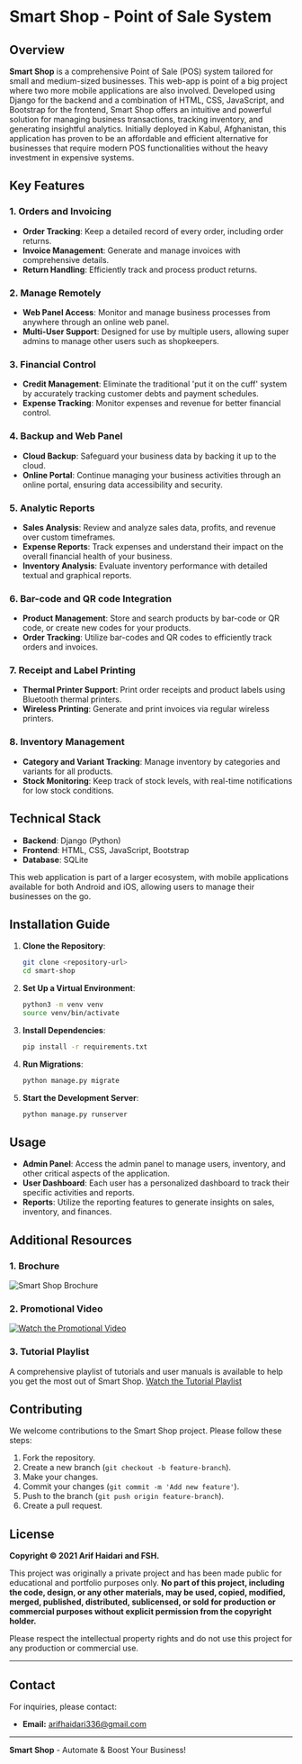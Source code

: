 # Smart Shop - Point of Sale System

## Overview

**Smart Shop** is a comprehensive Point of Sale (POS) system tailored for small and medium-sized businesses. This web-app is point of a big project where two more mobile applications are also involved. Developed using Django for the backend and a combination of HTML, CSS, JavaScript, and Bootstrap for the frontend, Smart Shop offers an intuitive and powerful solution for managing business transactions, tracking inventory, and generating insightful analytics. Initially deployed in Kabul, Afghanistan, this application has proven to be an affordable and efficient alternative for businesses that require modern POS functionalities without the heavy investment in expensive systems.

## Key Features

### 1. Orders and Invoicing

- **Order Tracking**: Keep a detailed record of every order, including order returns.
- **Invoice Management**: Generate and manage invoices with comprehensive details.
- **Return Handling**: Efficiently track and process product returns.

### 2. Manage Remotely

- **Web Panel Access**: Monitor and manage business processes from anywhere through an online web panel.
- **Multi-User Support**: Designed for use by multiple users, allowing super admins to manage other users such as shopkeepers.

### 3. Financial Control

- **Credit Management**: Eliminate the traditional 'put it on the cuff' system by accurately tracking customer debts and payment schedules.
- **Expense Tracking**: Monitor expenses and revenue for better financial control.

### 4. Backup and Web Panel

- **Cloud Backup**: Safeguard your business data by backing it up to the cloud.
- **Online Portal**: Continue managing your business activities through an online portal, ensuring data accessibility and security.

### 5. Analytic Reports

- **Sales Analysis**: Review and analyze sales data, profits, and revenue over custom timeframes.
- **Expense Reports**: Track expenses and understand their impact on the overall financial health of your business.
- **Inventory Analysis**: Evaluate inventory performance with detailed textual and graphical reports.

### 6. Bar-code and QR code Integration

- **Product Management**: Store and search products by bar-code or QR code, or create new codes for your products.
- **Order Tracking**: Utilize bar-codes and QR codes to efficiently track orders and invoices.

### 7. Receipt and Label Printing

- **Thermal Printer Support**: Print order receipts and product labels using Bluetooth thermal printers.
- **Wireless Printing**: Generate and print invoices via regular wireless printers.

### 8. Inventory Management

- **Category and Variant Tracking**: Manage inventory by categories and variants for all products.
- **Stock Monitoring**: Keep track of stock levels, with real-time notifications for low stock conditions.

## Technical Stack

- **Backend**: Django (Python)
- **Frontend**: HTML, CSS, JavaScript, Bootstrap
- **Database**: SQLite

This web application is part of a larger ecosystem, with mobile applications available for both Android and iOS, allowing users to manage their businesses on the go.

## Installation Guide

1. **Clone the Repository**:
   ```bash
   git clone <repository-url>
   cd smart-shop
   ```
2. **Set Up a Virtual Environment**:
   ```bash
   python3 -m venv venv
   source venv/bin/activate
   ```
3. **Install Dependencies**:
   ```bash
   pip install -r requirements.txt
   ```
4. **Run Migrations**:
   ```bash
   python manage.py migrate
   ```
5. **Start the Development Server**:
   ```bash
   python manage.py runserver
   ```

## Usage

- **Admin Panel**: Access the admin panel to manage users, inventory, and other critical aspects of the application.
- **User Dashboard**: Each user has a personalized dashboard to track their specific activities and reports.
- **Reports**: Utilize the reporting features to generate insights on sales, inventory, and finances.

## Additional Resources

### 1. Brochure

![Smart Shop Brochure](Smart_Shop_Brochure.jpg)

### 2. Promotional Video

[![Watch the Promotional Video](https://www.youtube.com/watch?v=CGohh8mu5r8/0.jpg)](https://www.youtube.com/watch?v=CGohh8mu5r8)

### 3. Tutorial Playlist

A comprehensive playlist of tutorials and user manuals is available to help you get the most out of Smart Shop.
[Watch the Tutorial Playlist](https://www.youtube.com/watch?v=OcSPNzoeV48&list=PLzZJPW96W8VN9rCsCsJ0Urm8uKwSTuHll)

## Contributing

We welcome contributions to the Smart Shop project. Please follow these steps:

1. Fork the repository.
2. Create a new branch (`git checkout -b feature-branch`).
3. Make your changes.
4. Commit your changes (`git commit -m 'Add new feature'`).
5. Push to the branch (`git push origin feature-branch`).
6. Create a pull request.

## License

**Copyright © 2021 Arif Haidari and FSH.**

This project was originally a private project and has been made public for educational and portfolio purposes only. **No part of this project, including the code, design, or any other materials, may be used, copied, modified, merged, published, distributed, sublicensed, or sold for production or commercial purposes without explicit permission from the copyright holder.**

Please respect the intellectual property rights and do not use this project for any production or commercial use.

---

## Contact

For inquiries, please contact:

- **Email:** arifhaidari336@gmail.com

---

**Smart Shop** - Automate & Boost Your Business!
